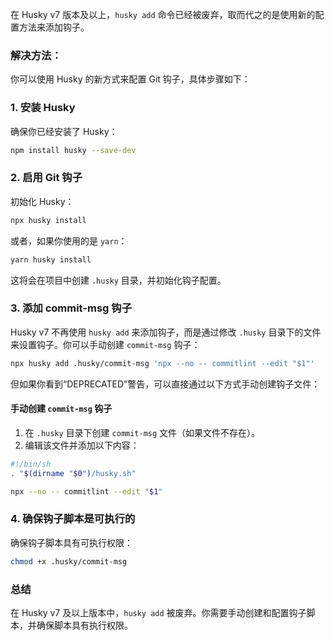 在 Husky v7 版本及以上，`husky add` 命令已经被废弃，取而代之的是使用新的配置方法来添加钩子。

### 解决方法：

你可以使用 Husky 的新方式来配置 Git 钩子，具体步骤如下：

### **1. 安装 Husky**

确保你已经安装了 Husky：

```bash
npm install husky --save-dev
```

### **2. 启用 Git 钩子**

初始化 Husky：

```bash
npx husky install
```

或者，如果你使用的是 `yarn`：

```bash
yarn husky install
```

这将会在项目中创建 `.husky` 目录，并初始化钩子配置。

### **3. 添加 commit-msg 钩子**

Husky v7 不再使用 `husky add` 来添加钩子，而是通过修改 `.husky` 目录下的文件来设置钩子。你可以手动创建 `commit-msg` 钩子：

```bash
npx husky add .husky/commit-msg 'npx --no -- commitlint --edit "$1"'
```

但如果你看到“DEPRECATED”警告，可以直接通过以下方式手动创建钩子文件：

#### **手动创建 `commit-msg` 钩子**

1. 在 `.husky` 目录下创建 `commit-msg` 文件（如果文件不存在）。
2. 编辑该文件并添加以下内容：

```bash
#!/bin/sh
. "$(dirname "$0")/husky.sh"

npx --no -- commitlint --edit "$1"
```

### **4. 确保钩子脚本是可执行的**

确保钩子脚本具有可执行权限：

```bash
chmod +x .husky/commit-msg
```

### **总结**

在 Husky v7 及以上版本中，`husky add` 被废弃。你需要手动创建和配置钩子脚本，并确保脚本具有执行权限。
